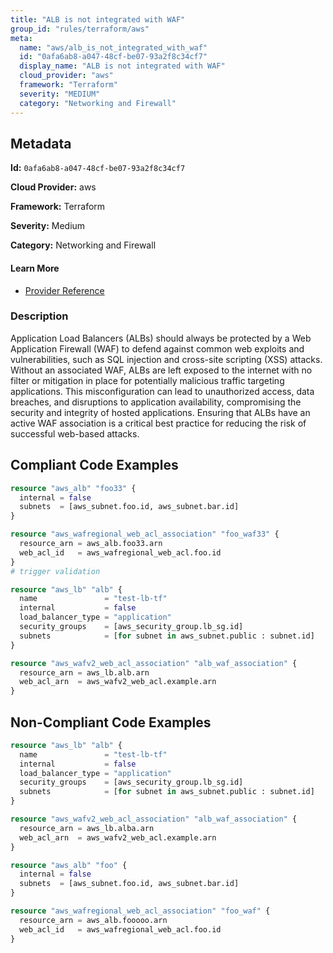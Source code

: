```yaml
---
title: "ALB is not integrated with WAF"
group_id: "rules/terraform/aws"
meta:
  name: "aws/alb_is_not_integrated_with_waf"
  id: "0afa6ab8-a047-48cf-be07-93a2f8c34cf7"
  display_name: "ALB is not integrated with WAF"
  cloud_provider: "aws"
  framework: "Terraform"
  severity: "MEDIUM"
  category: "Networking and Firewall"
---
```

## Metadata

**Id:** `0afa6ab8-a047-48cf-be07-93a2f8c34cf7`

**Cloud Provider:** aws

**Framework:** Terraform

**Severity:** Medium

**Category:** Networking and Firewall

#### Learn More

 - [Provider Reference](https://registry.terraform.io/providers/hashicorp/aws/latest/docs/resources/wafregional_web_acl_association)

### Description

 Application Load Balancers (ALBs) should always be protected by a Web Application Firewall (WAF) to defend against common web exploits and vulnerabilities, such as SQL injection and cross-site scripting (XSS) attacks. Without an associated WAF, ALBs are left exposed to the internet with no filter or mitigation in place for potentially malicious traffic targeting applications. This misconfiguration can lead to unauthorized access, data breaches, and disruptions to application availability, compromising the security and integrity of hosted applications. Ensuring that ALBs have an active WAF association is a critical best practice for reducing the risk of successful web-based attacks.


## Compliant Code Examples
```terraform
resource "aws_alb" "foo33" {
  internal = false
  subnets  = [aws_subnet.foo.id, aws_subnet.bar.id]
}

resource "aws_wafregional_web_acl_association" "foo_waf33" {
  resource_arn = aws_alb.foo33.arn
  web_acl_id   = aws_wafregional_web_acl.foo.id
}
# trigger validation

```

```terraform
resource "aws_lb" "alb" {
  name               = "test-lb-tf"
  internal           = false
  load_balancer_type = "application"
  security_groups    = [aws_security_group.lb_sg.id]
  subnets            = [for subnet in aws_subnet.public : subnet.id]
}

resource "aws_wafv2_web_acl_association" "alb_waf_association" {
  resource_arn = aws_lb.alb.arn
  web_acl_arn  = aws_wafv2_web_acl.example.arn
}
```
## Non-Compliant Code Examples
```terraform
resource "aws_lb" "alb" {
  name               = "test-lb-tf"
  internal           = false
  load_balancer_type = "application"
  security_groups    = [aws_security_group.lb_sg.id]
  subnets            = [for subnet in aws_subnet.public : subnet.id]
}

resource "aws_wafv2_web_acl_association" "alb_waf_association" {
  resource_arn = aws_lb.alba.arn
  web_acl_arn  = aws_wafv2_web_acl.example.arn
}
```

```terraform
resource "aws_alb" "foo" {
  internal = false
  subnets  = [aws_subnet.foo.id, aws_subnet.bar.id]
}

resource "aws_wafregional_web_acl_association" "foo_waf" {
  resource_arn = aws_alb.fooooo.arn
  web_acl_id   = aws_wafregional_web_acl.foo.id
}


```